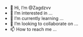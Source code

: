 - 👋 Hi, I’m @Zagdzvv
- 👀 I’m interested in ...
- 🌱 I’m currently learning ...
- 💞️ I’m looking to collaborate on ...
- 📫 How to reach me ...

<!---
Zagdzvv/Zagdzvv is a ✨ special ✨ repository because its `README.md` (this file) appears on your GitHub profile.
You can click the Preview link to take a look at your changes.
--->

